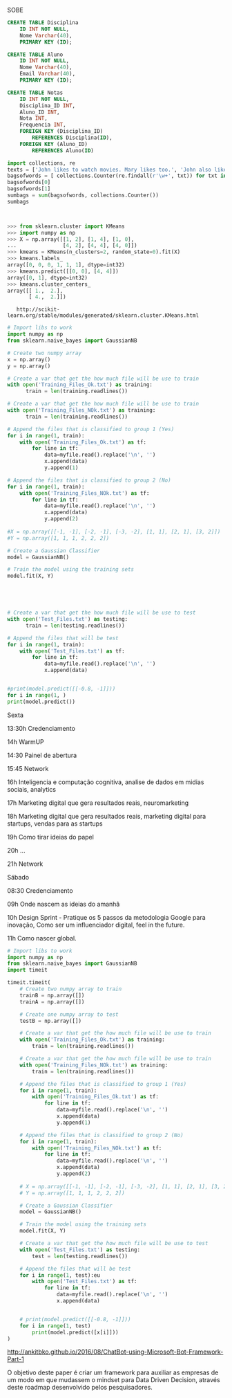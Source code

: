 SOBE
```sql
CREATE TABLE Disciplina
    ID INT NOT NULL,
    Nome Varchar(40),
    PRIMARY KEY (ID);

CREATE TABLE Aluno
    ID INT NOT NULL,
    Nome Varchar(40),
    Email Varchar(40),
    PRIMARY KEY (ID);

CREATE TABLE Notas
    ID INT NOT NULL,
    Disciplina_ID INT,
    Aluno_ID INT,
    Nota INT,
    Frequencia INT,
    FOREIGN KEY (Disciplina_ID)
        REFERENCES Disciplina(ID),
    FOREIGN KEY (Aluno_ID)
        REFERENCES Aluno(ID)
```


```python
import collections, re
texts = ['John likes to watch movies. Mary likes too.', 'John also likes to watch football games.']
bagsofwords = [ collections.Counter(re.findall(r'\w+', txt)) for txt in texts]
bagsofwords[0]
bagsofwords[1]
sumbags = sum(bagsofwords, collections.Counter())
sumbags



>>> from sklearn.cluster import KMeans
>>> import numpy as np
>>> X = np.array([[1, 2], [1, 4], [1, 0],
...               [4, 2], [4, 4], [4, 0]])
>>> kmeans = KMeans(n_clusters=2, random_state=0).fit(X)
>>> kmeans.labels_
array([0, 0, 0, 1, 1, 1], dtype=int32)
>>> kmeans.predict([[0, 0], [4, 4]])
array([0, 1], dtype=int32)
>>> kmeans.cluster_centers_
array([[ 1.,  2.],
       [ 4.,  2.]])
```       
       http://scikit-learn.org/stable/modules/generated/sklearn.cluster.KMeans.html
       
       
       
       
```python   
# Import libs to work
import numpy as np
from sklearn.naive_bayes import GaussianNB

# Create two numpy array
x = np.array()
y = np.array()

# Create a var that get the how much file will be use to train
with open('Training_Files_Ok.txt') as training:
      train = len(training.readlines())

# Create a var that get the how much file will be use to train
with open('Training_Files_NOk.txt') as training:
      train = len(training.readlines())

# Append the files that is classified to group 1 (Yes) 
for i in range(1, train):
    with open('Training_Files_Ok.txt') as tf:
        for line in tf:
            data=myfile.read().replace('\n', '')
            x.append(data)
            y.append(1)

# Append the files that is classified to group 2 (No) 
for i in range(1, train):
    with open('Training_Files_NOk.txt') as tf:
        for line in tf:
            data=myfile.read().replace('\n', '')
            x.append(data)
            y.append(2)
        
#X = np.array([[-1, -1], [-2, -1], [-3, -2], [1, 1], [2, 1], [3, 2]])
#Y = np.array([1, 1, 1, 2, 2, 2])

# Create a Gaussian Classifier
model = GaussianNB()

# Train the model using the training sets 
model.fit(X, Y)





# Create a var that get the how much file will be use to test
with open('Test_Files.txt') as testing:
      train = len(testing.readlines())

# Append the files that will be test 
for i in range(1, train):
    with open('Test_Files.txt') as tf:
        for line in tf:
            data=myfile.read().replace('\n', '')
            x.append(data)


#print(model.predict([[-0.8, -1]]))
for i in range(1, )
print(model.predict())
```





Sexta 

13:30h Credenciamento

14h WarmUP

14:30 Painel de abertura

15:45 Network

16h Inteligencia e computação cognitiva, analise de dados em midias sociais, analytics

17h Marketing digital que gera resultados reais, neuromarketing

18h Marketing digital que gera resultados reais, marketing digital para startups, vendas para as startups

19h Como tirar ideias do papel

20h ...

21h Network

Sábado

08:30 Credenciamento

09h Onde nascem as ideias do amanhã

10h Design Sprint - Pratique os 5 passos da metodologia Google para inovação, Como ser um influenciador digital, feel in the future.

11h Como nascer global.













```python
# Import libs to work
import numpy as np
from sklearn.naive_bayes import GaussianNB
import timeit

timeit.timeit(
    # Create two numpy array to train
    trainB = np.array([])
    trainA = np.array([])

    # Create one numpy array to test
    testB = np.array([])

    # Create a var that get the how much file will be use to train
    with open('Training_Files_Ok.txt') as training:
        train = len(training.readlines())

    # Create a var that get the how much file will be use to train
    with open('Training_Files_NOk.txt') as training:
        train = len(training.readlines())

    # Append the files that is classified to group 1 (Yes) 
    for i in range(1, train):
        with open('Training_Files_Ok.txt') as tf:
            for line in tf:
                data=myfile.read().replace('\n', '')
                x.append(data)
                y.append(1)

    # Append the files that is classified to group 2 (No) 
    for i in range(1, train):
        with open('Training_Files_NOk.txt') as tf:
            for line in tf:
                data=myfile.read().replace('\n', '')
                x.append(data)
                y.append(2)
            
    # X = np.array([[-1, -1], [-2, -1], [-3, -2], [1, 1], [2, 1], [3, 2]])
    # Y = np.array([1, 1, 1, 2, 2, 2])

    # Create a Gaussian Classifier
    model = GaussianNB()

    # Train the model using the training sets 
    model.fit(X, Y)

    # Create a var that get the how much file will be use to test
    with open('Test_Files.txt') as testing:
        test = len(testing.readlines())

    # Append the files that will be test 
    for i in range(1, test):eu
        with open('Test_Files.txt') as tf:
            for line in tf:
                data=myfile.read().replace('\n', '')
                x.append(data)


    # print(model.predict([[-0.8, -1]]))
    for i in range(1, test)
        print(model.predict([x[i]]))
)
```


http://ankitbko.github.io/2016/08/ChatBot-using-Microsoft-Bot-Framework-Part-1


O objetivo deste paper é criar um framework para auxiliar as empresas de um modo em que mudassem o mindset para Data Driven Decision, através deste roadmap desenvolvido pelos pesquisadores.
